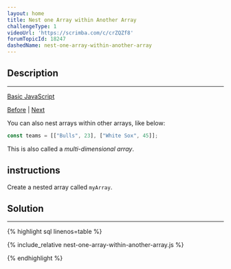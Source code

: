 ```yaml
---
layout: home
title: Nest one Array within Another Array
challengeType: 1
videoUrl: 'https://scrimba.com/c/crZQZf8'
forumTopicId: 18247
dashedName: nest-one-array-within-another-array
---
```


<div class="row">
<div class="columnStmt" markdown="1">

## Description
------

[Basic JavaScript](../basic-javascript/README.html) 

[Before](./store-multiple-values-in-one-variable-using-javascript-arrays.md)  | [Next](./access-array-data-with-indexes.md) 

You can also nest arrays within other arrays, like below:

```js
const teams = [["Bulls", 23], ["White Sox", 45]];
```

This is also called a <dfn>multi-dimensional array</dfn>.

##  instructions 

Create a nested array called `myArray`.

</div>
<div class="columnSol" markdown="1">

## Solution
------

{% highlight sql linenos=table %}

{% include_relative nest-one-array-within-another-array.js %}

{% endhighlight %}

</div>
</div>

